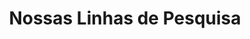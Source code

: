 ---
title: "Nossas Linhas de Pesquisa"
draft: false
# page title background image
bg_image: "images/backgrounds/page-title.jpg"
# meta description
description : "Nossos grupos de pesquisa conduzem investigações inovadoras em diversas áreas onde a Engenharia da Computação pode atuar. Composta por professores, pesquisadores e estudantes, cada grupo apresenta seus objetivos, projetos em andamento, publicações e áreas de especialização."
---